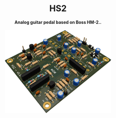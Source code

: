 <h1 align="center">
    HS2
    <br>
</h1>

<h4 align="center">Analog guitar pedal based on Boss HM-2..</h4>

<p align="center">
    <img width="70%" src="https://github.com/mgm8/hs2/blob/main/docs/hs2-overview.png">
</p>
